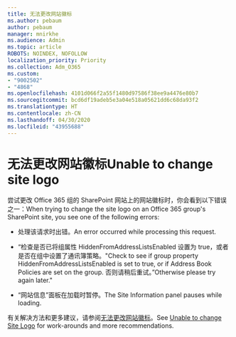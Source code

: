 ```yaml
---
title: 无法更改网站徽标
ms.author: pebaum
author: pebaum
manager: mnirkhe
ms.audience: Admin
ms.topic: article
ROBOTS: NOINDEX, NOFOLLOW
localization_priority: Priority
ms.collection: Adm_O365
ms.custom:
- "9002502"
- "4868"
ms.openlocfilehash: 4101d066f2a55f1480d97586f38ee9a4476e80b7
ms.sourcegitcommit: bcd6df19adeb5e3a04e518a05621dd6c68da93f2
ms.translationtype: HT
ms.contentlocale: zh-CN
ms.lasthandoff: 04/30/2020
ms.locfileid: "43955688"
---
```

# <a name="unable-to-change-site-logo"></a><span data-ttu-id="08114-102">无法更改网站徽标</span><span class="sxs-lookup"><span data-stu-id="08114-102">Unable to change site logo</span></span>

<span data-ttu-id="08114-103">尝试更改 Office 365 组的 SharePoint 网站上的网站徽标时，你会看到以下错误之一：</span><span class="sxs-lookup"><span data-stu-id="08114-103">When trying to change the site logo on an Office 365 group's SharePoint site, you see one of the following errors:</span></span>

- <span data-ttu-id="08114-104">处理该请求时出错。</span><span class="sxs-lookup"><span data-stu-id="08114-104">An error occurred while processing this request.</span></span>

- <span data-ttu-id="08114-105">“检查是否已将组属性 HiddenFromAddressListsEnabled 设置为 true，或者是否在组中设置了通讯簿策略。</span><span class="sxs-lookup"><span data-stu-id="08114-105">"Check to see if group property HiddenFromAddressListsEnabled is set to true, or if Address Book Policies are set on the group.</span></span> <span data-ttu-id="08114-106">否则请稍后重试。”</span><span class="sxs-lookup"><span data-stu-id="08114-106">Otherwise please try again later."</span></span>

- <span data-ttu-id="08114-107">“网站信息”面板在加载时暂停。</span><span class="sxs-lookup"><span data-stu-id="08114-107">The Site Information panel pauses while loading.</span></span>

<span data-ttu-id="08114-108">有关解决方法和更多建议，请参阅[无法更改网站徽标](https://docs.microsoft.com/sharepoint/troubleshoot/sites/error-when-changing-o365-site-logo)。</span><span class="sxs-lookup"><span data-stu-id="08114-108">See [Unable to change Site Logo](https://docs.microsoft.com/sharepoint/troubleshoot/sites/error-when-changing-o365-site-logo) for work-arounds and more recommendations.</span></span>
